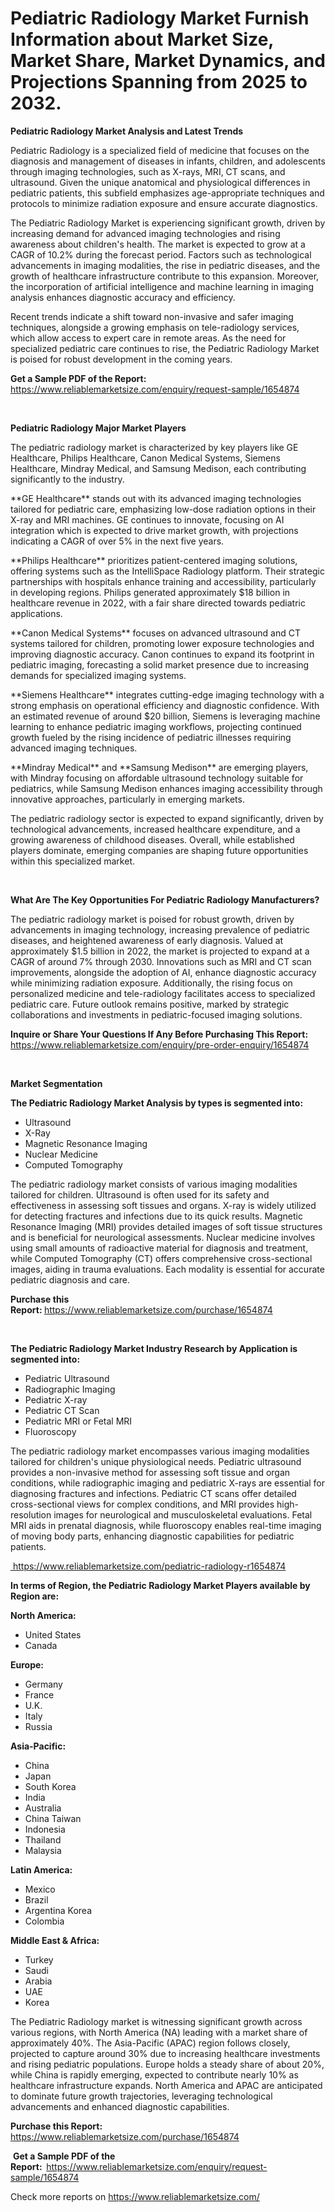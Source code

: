 <p><h1>Pediatric Radiology Market Furnish Information about Market Size, Market Share, Market Dynamics, and Projections Spanning from 2025 to 2032.</h1></p><p><strong>Pediatric Radiology Market Analysis and Latest Trends</strong></p>
<p><p>Pediatric Radiology is a specialized field of medicine that focuses on the diagnosis and management of diseases in infants, children, and adolescents through imaging technologies, such as X-rays, MRI, CT scans, and ultrasound. Given the unique anatomical and physiological differences in pediatric patients, this subfield emphasizes age-appropriate techniques and protocols to minimize radiation exposure and ensure accurate diagnostics.</p><p>The Pediatric Radiology Market is experiencing significant growth, driven by increasing demand for advanced imaging technologies and rising awareness about children's health. The market is expected to grow at a CAGR of 10.2% during the forecast period. Factors such as technological advancements in imaging modalities, the rise in pediatric diseases, and the growth of healthcare infrastructure contribute to this expansion. Moreover, the incorporation of artificial intelligence and machine learning in imaging analysis enhances diagnostic accuracy and efficiency.</p><p>Recent trends indicate a shift toward non-invasive and safer imaging techniques, alongside a growing emphasis on tele-radiology services, which allow access to expert care in remote areas. As the need for specialized pediatric care continues to rise, the Pediatric Radiology Market is poised for robust development in the coming years.</p></p>
<p><strong>Get a Sample PDF of the Report:&nbsp;</strong> <a href="https://www.reliablemarketsize.com/enquiry/request-sample/1654874?utm_campaign=2300&utm_medium=2&utm_source=Github&utm_content=ia&utm_term=06032025&utm_id=pediatric-radiology">https://www.reliablemarketsize.com/enquiry/request-sample/1654874</a></p>
<p>&nbsp;</p>
<p><strong>Pediatric Radiology Major Market Players</strong></p>
<p><p>The pediatric radiology market is characterized by key players like GE Healthcare, Philips Healthcare, Canon Medical Systems, Siemens Healthcare, Mindray Medical, and Samsung Medison, each contributing significantly to the industry.</p><p>**GE Healthcare** stands out with its advanced imaging technologies tailored for pediatric care, emphasizing low-dose radiation options in their X-ray and MRI machines. GE continues to innovate, focusing on AI integration which is expected to drive market growth, with projections indicating a CAGR of over 5% in the next five years.</p><p>**Philips Healthcare** prioritizes patient-centered imaging solutions, offering systems such as the IntelliSpace Radiology platform. Their strategic partnerships with hospitals enhance training and accessibility, particularly in developing regions. Philips generated approximately $18 billion in healthcare revenue in 2022, with a fair share directed towards pediatric applications.</p><p>**Canon Medical Systems** focuses on advanced ultrasound and CT systems tailored for children, promoting lower exposure technologies and improving diagnostic accuracy. Canon continues to expand its footprint in pediatric imaging, forecasting a solid market presence due to increasing demands for specialized imaging systems.</p><p>**Siemens Healthcare** integrates cutting-edge imaging technology with a strong emphasis on operational efficiency and diagnostic confidence. With an estimated revenue of around $20 billion, Siemens is leveraging machine learning to enhance pediatric imaging workflows, projecting continued growth fueled by the rising incidence of pediatric illnesses requiring advanced imaging techniques.</p><p>**Mindray Medical** and **Samsung Medison** are emerging players, with Mindray focusing on affordable ultrasound technology suitable for pediatrics, while Samsung Medison enhances imaging accessibility through innovative approaches, particularly in emerging markets.</p><p>The pediatric radiology sector is expected to expand significantly, driven by technological advancements, increased healthcare expenditure, and a growing awareness of childhood diseases. Overall, while established players dominate, emerging companies are shaping future opportunities within this specialized market.</p></p>
<p>&nbsp;</p>
<p><strong>What Are The Key Opportunities For Pediatric Radiology Manufacturers?</strong></p>
<p><p>The pediatric radiology market is poised for robust growth, driven by advancements in imaging technology, increasing prevalence of pediatric diseases, and heightened awareness of early diagnosis. Valued at approximately $1.5 billion in 2022, the market is projected to expand at a CAGR of around 7% through 2030. Innovations such as MRI and CT scan improvements, alongside the adoption of AI, enhance diagnostic accuracy while minimizing radiation exposure. Additionally, the rising focus on personalized medicine and tele-radiology facilitates access to specialized pediatric care. Future outlook remains positive, marked by strategic collaborations and investments in pediatric-focused imaging solutions.</p></p>
<p><strong>Inquire or Share Your Questions If Any Before Purchasing This Report:</strong> <a href="https://www.reliablemarketsize.com/enquiry/pre-order-enquiry/1654874?utm_campaign=2300&utm_medium=2&utm_source=Github&utm_content=ia&utm_term=06032025&utm_id=pediatric-radiology">https://www.reliablemarketsize.com/enquiry/pre-order-enquiry/1654874</a></p>
<p>&nbsp;</p>
<p><strong>Market Segmentation</strong></p>
<p><strong>The Pediatric Radiology Market Analysis by types is segmented into:</strong></p>
<p><ul><li>Ultrasound</li><li>X-Ray</li><li>Magnetic Resonance Imaging</li><li>Nuclear Medicine</li><li>Computed Tomography</li></ul></p>
<p><p>The pediatric radiology market consists of various imaging modalities tailored for children. Ultrasound is often used for its safety and effectiveness in assessing soft tissues and organs. X-ray is widely utilized for detecting fractures and infections due to its quick results. Magnetic Resonance Imaging (MRI) provides detailed images of soft tissue structures and is beneficial for neurological assessments. Nuclear medicine involves using small amounts of radioactive material for diagnosis and treatment, while Computed Tomography (CT) offers comprehensive cross-sectional images, aiding in trauma evaluations. Each modality is essential for accurate pediatric diagnosis and care.</p></p>
<p><strong>Purchase this Report:&nbsp;</strong><a href="https://www.reliablemarketsize.com/purchase/1654874?utm_campaign=2300&utm_medium=2&utm_source=Github&utm_content=ia&utm_term=06032025&utm_id=pediatric-radiology">https://www.reliablemarketsize.com/purchase/1654874</a></p>
<p>&nbsp;</p>
<p><strong>The Pediatric Radiology Market Industry Research by Application is segmented into:</strong></p>
<p><ul><li>Pediatric Ultrasound</li><li>Radiographic Imaging</li><li>Pediatric X-ray</li><li>Pediatric CT Scan</li><li>Pediatric MRI or Fetal MRI</li><li>Fluoroscopy</li></ul></p>
<p><p>The pediatric radiology market encompasses various imaging modalities tailored for children's unique physiological needs. Pediatric ultrasound provides a non-invasive method for assessing soft tissue and organ conditions, while radiographic imaging and pediatric X-rays are essential for diagnosing fractures and infections. Pediatric CT scans offer detailed cross-sectional views for complex conditions, and MRI provides high-resolution images for neurological and musculoskeletal evaluations. Fetal MRI aids in prenatal diagnosis, while fluoroscopy enables real-time imaging of moving body parts, enhancing diagnostic capabilities for pediatric patients.</p></p>
<p><a href="https://www.reliablemarketsize.com/pediatric-radiology-r1654874?utm_campaign=2300&utm_medium=2&utm_source=Github&utm_content=ia&utm_term=06032025&utm_id=pediatric-radiology">&nbsp;https://www.reliablemarketsize.com/pediatric-radiology-r1654874</a></p>
<p><strong>In terms of Region, the Pediatric Radiology Market Players available by Region are:</strong></p>
<p>
    <p> <strong> North America: </strong>
        <ul>
            <li>United States</li>
            <li>Canada</li>
        </ul>
        </p> 
    <p> <strong> Europe: </strong>
        <ul>
            <li>Germany</li>
            <li>France</li>
            <li>U.K.</li>
            <li>Italy</li>
            <li>Russia</li>
        </ul>
        </p> 
    <p> <strong> Asia-Pacific: </strong>
        <ul>
            <li>China</li>
            <li>Japan</li>
            <li>South Korea</li>
            <li>India</li>
            <li>Australia</li>
            <li>China Taiwan</li>
            <li>Indonesia</li>
            <li>Thailand</li>
            <li>Malaysia</li>
        </ul>
        </p> 
    <p> <strong> Latin America: </strong>
        <ul>
            <li>Mexico</li>
            <li>Brazil</li>
            <li>Argentina Korea</li>
            <li>Colombia</li>
        </ul>
        </p> 
    <p> <strong> Middle East & Africa: </strong>
        <ul>
            <li>Turkey</li>
            <li>Saudi</li>
            <li>Arabia</li>
            <li>UAE</li>
            <li>Korea</li>
        </ul>
    </p>
    </p>
<p><p>The Pediatric Radiology market is witnessing significant growth across various regions, with North America (NA) leading with a market share of approximately 40%. The Asia-Pacific (APAC) region follows closely, projected to capture around 30% due to increasing healthcare investments and rising pediatric populations. Europe holds a steady share of about 20%, while China is rapidly emerging, expected to contribute nearly 10% as healthcare infrastructure expands. North America and APAC are anticipated to dominate future growth trajectories, leveraging technological advancements and enhanced diagnostic capabilities.</p></p>
<p><strong>Purchase this Report: </strong><a href="https://www.reliablemarketsize.com/purchase/1654874?utm_campaign=2300&utm_medium=2&utm_source=Github&utm_content=ia&utm_term=06032025&utm_id=pediatric-radiology">https://www.reliablemarketsize.com/purchase/1654874</a></p>
<p>&nbsp;<strong>Get a Sample PDF of the Report:&nbsp;&nbsp;</strong><a href="https://www.reliablemarketsize.com/enquiry/request-sample/1654874?utm_campaign=2300&utm_medium=2&utm_source=Github&utm_content=ia&utm_term=06032025&utm_id=pediatric-radiology">https://www.reliablemarketsize.com/enquiry/request-sample/1654874</a></p>
<p><strong></strong></p>
<p>Check more reports on <a href="https://www.reliablemarketsize.com/?utm_campaign=2300&utm_medium=2&utm_source=Github&utm_content=ia&utm_term=06032025&utm_id=pediatric-radiology">https://www.reliablemarketsize.com/</a></p>